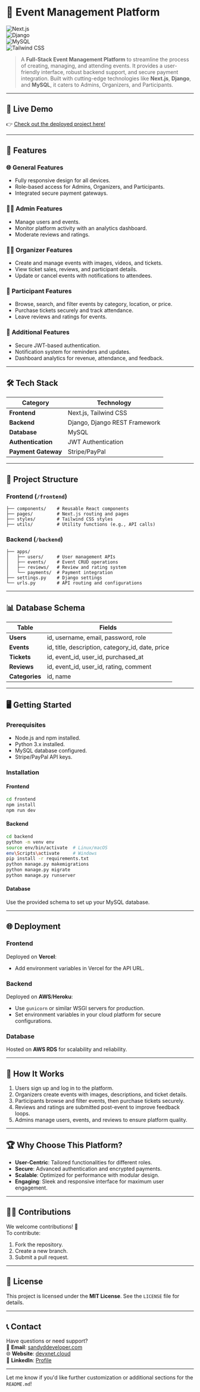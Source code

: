 # 🌟 **Event Management Platform**  
![Next.js](https://img.shields.io/badge/Next.js-000000?style=for-the-badge&logo=nextdotjs&logoColor=white)  
![Django](https://img.shields.io/badge/Django-092E20?style=for-the-badge&logo=django&logoColor=white)  
![MySQL](https://img.shields.io/badge/MySQL-4479A1?style=for-the-badge&logo=mysql&logoColor=white)  
![Tailwind CSS](https://img.shields.io/badge/TailwindCSS-38B2AC?style=for-the-badge&logo=tailwind-css&logoColor=white)  

> A **Full-Stack Event Management Platform** to streamline the process of creating, managing, and attending events. It provides a user-friendly interface, robust backend support, and secure payment integration. Built with cutting-edge technologies like **Next.js**, **Django**, and **MySQL**, it caters to Admins, Organizers, and Participants.

---

## 🚀 **Live Demo**
👉 [Check out the deployed project here!](https://your-live-demo-link.com)

---

## 🎯 **Features**
### 🌐 **General Features**
- Fully responsive design for all devices.
- Role-based access for Admins, Organizers, and Participants.
- Integrated secure payment gateways.

### 👨‍💻 **Admin Features**
- Manage users and events.
- Monitor platform activity with an analytics dashboard.
- Moderate reviews and ratings.

### 🧑‍🎤 **Organizer Features**
- Create and manage events with images, videos, and tickets.
- View ticket sales, reviews, and participant details.
- Update or cancel events with notifications to attendees.

### 👥 **Participant Features**
- Browse, search, and filter events by category, location, or price.
- Purchase tickets securely and track attendance.
- Leave reviews and ratings for events.

### 🔔 **Additional Features**
- Secure JWT-based authentication.
- Notification system for reminders and updates.
- Dashboard analytics for revenue, attendance, and feedback.

---

## 🛠 **Tech Stack**
| **Category**       | **Technology**               |  
|---------------------|------------------------------|  
| **Frontend**        | Next.js, Tailwind CSS        |  
| **Backend**         | Django, Django REST Framework |  
| **Database**        | MySQL                        |  
| **Authentication**  | JWT Authentication           |  
| **Payment Gateway** | Stripe/PayPal                |  

---

## 📂 **Project Structure**
### **Frontend** (`/frontend`)
```
├── components/    # Reusable React components
├── pages/         # Next.js routing and pages
├── styles/        # Tailwind CSS styles
├── utils/         # Utility functions (e.g., API calls)
```

### **Backend** (`/backend`)
```
├── apps/
│   ├── users/     # User management APIs
│   ├── events/    # Event CRUD operations
│   ├── reviews/   # Review and rating system
│   └── payments/  # Payment integration
├── settings.py    # Django settings
└── urls.py        # API routing and configurations
```

---

## 📊 **Database Schema**
| **Table**       | **Fields**                                         |  
|------------------|---------------------------------------------------|  
| **Users**        | id, username, email, password, role               |  
| **Events**       | id, title, description, category_id, date, price  |  
| **Tickets**      | id, event_id, user_id, purchased_at               |  
| **Reviews**      | id, event_id, user_id, rating, comment            |  
| **Categories**   | id, name                                          |  

---

## 🖥 **Getting Started**
### **Prerequisites**
- Node.js and npm installed.
- Python 3.x installed.
- MySQL database configured.
- Stripe/PayPal API keys.

### **Installation**

#### **Frontend**
```bash
cd frontend
npm install
npm run dev
```

#### **Backend**
```bash
cd backend
python -m venv env
source env/bin/activate  # Linux/macOS
env\Scripts\activate     # Windows
pip install -r requirements.txt
python manage.py makemigrations
python manage.py migrate
python manage.py runserver
```

#### **Database**
Use the provided schema to set up your MySQL database.

---

## 🌐 **Deployment**

### **Frontend**
Deployed on **Vercel**:  
- Add environment variables in Vercel for the API URL.

### **Backend**
Deployed on **AWS**/**Heroku**:  
- Use `gunicorn` or similar WSGI servers for production.  
- Set environment variables in your cloud platform for secure configurations.

### **Database**
Hosted on **AWS RDS** for scalability and reliability.

---

## 🤔 **How It Works**
1. Users sign up and log in to the platform.  
2. Organizers create events with images, descriptions, and ticket details.  
3. Participants browse and filter events, then purchase tickets securely.  
4. Reviews and ratings are submitted post-event to improve feedback loops.  
5. Admins manage users, events, and reviews to ensure platform quality.

---

## 🏆 **Why Choose This Platform?**
- **User-Centric**: Tailored functionalities for different roles.  
- **Secure**: Advanced authentication and encrypted payments.  
- **Scalable**: Optimized for performance with modular design.  
- **Engaging**: Sleek and responsive interface for maximum user engagement.  

---

## 🧑‍💻 **Contributions**
We welcome contributions! 🎉  
To contribute:  
1. Fork the repository.  
2. Create a new branch.  
3. Submit a pull request.  

---

## 📜 **License**
This project is licensed under the **MIT License**. See the `LICENSE` file for details.

---

## 📞 **Contact**
Have questions or need support?  
📧 **Email**: [sandyddeveloper.com](mailto:youremail@example.com)  
🌐 **Website**: [devxnet.cloud](https://yourwebsite.com)  
🤝 **LinkedIn**: [Profile](https://linkedin.com/in/yourprofile)  

---

Let me know if you'd like further customization or additional sections for the `README.md`!
